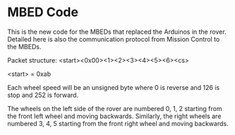 # MBED Code

This is the new code for the MBEDs that replaced the Arduinos in the rover. Detailed here is also the communication protocol from Mission Control to the MBEDs.

Packet structure:
\<start><0x00><1><2><3><4><5><6>\<cs>

\<start> = 0xab

Each wheel speed will be an unsigned byte where 0 is reverse and 126 is stop and 252 is forward.

The wheels on the left side of the rover are numbered 0, 1, 2 starting from the front left wheel and moving backwards. Similarly, the right wheels are numbered 3, 4, 5 starting from the front right wheel and moving backwards.
